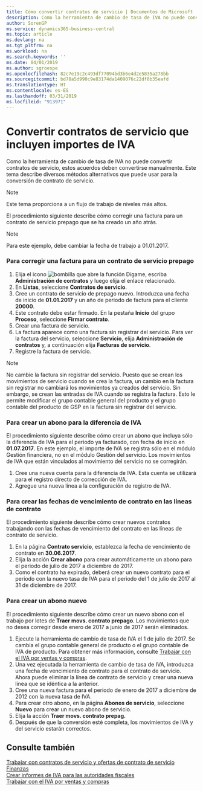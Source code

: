 ```yaml
---
title: Cómo convertir contratos de servicio | Documentos de Microsoft
description: Como la herramienta de cambio de tasa de IVA no puede convertir contratos de servicio, estos acuerdos deben convertirse manualmente. Este tema describe diversos métodos alternativos que puede usar para la conversión de contrato de servicio.
author: SorenGP
ms.service: dynamics365-business-central
ms.topic: article
ms.devlang: na
ms.tgt_pltfrm: na
ms.workload: na
ms.search.keywords: ''
ms.date: 04/01/2019
ms.author: sgroespe
ms.openlocfilehash: 82c7e19c2c493df77094bd3b6e4d2e5835a278bb
ms.sourcegitcommit: bd78a5d990c9e83174da1409076c22df8b35eafd
ms.translationtype: HT
ms.contentlocale: es-ES
ms.lasthandoff: 03/31/2019
ms.locfileid: "913971"
---
```

# <a name="convert-service-contracts-that-include-vat-amounts"></a>Convertir contratos de servicio que incluyen importes de IVA
Como la herramienta de cambio de tasa de IVA no puede convertir contratos de servicio, estos acuerdos deben convertirse manualmente. Este tema describe diversos métodos alternativos que puede usar para la conversión de contrato de servicio.  

> [!NOTE]  
>  Este tema proporciona a un flujo de trabajo de niveles más altos.  

 El procedimiento siguiente describe cómo corregir una factura para un contrato de servicio prepago que se ha creado un año atrás.  

> [!NOTE]  
>  Para este ejemplo, debe cambiar la fecha de trabajo a 01.01.2017.  

### <a name="to-correct-an-invoice-for-a-prepaid-service-contract"></a>Para corregir una factura para un contrato de servicio prepago  
1. Elija el icono ![bombilla que abre la función Dígame](media/ui-search/search_small.png "Dígame que desea hacer"), escriba **Administración de contratos** y luego elija el enlace relacionado.  
2. En **Listas**, seleccione **Contratos de servicio**.  
3. Cree un contrato de servicio de prepago nuevo. Introduzca una fecha de inicio de **01.01.2017** y un año de periodo de factura para el cliente **20000**.  
4. Este contrato debe estar firmado. En la pestaña **Inicio** del grupo **Proceso**, seleccione **Firmar contrato**.  
5. Crear una factura de servicio.
6. La factura aparece como una factura sin registrar del servicio. Para ver la factura del servicio, seleccione **Servicio**, elija **Administración de contratos** y, a continuación elija **Facturas de servicio**.  
7. Registre la factura de servicio.  

> [!NOTE]  
>  No cambie la factura sin registrar del servicio. Puesto que se crean los movimientos de servicio cuando se crea la factura, un cambio en la factura sin registrar no cambiará los movimientos ya creados del servicio. Sin embargo, se crean las entradas de IVA cuando se registra la factura. Esto le permite modificar el grupo contable general del producto y el grupo contable del producto de GSP en la factura sin registrar del servicio.  

### <a name="to-create-a-credit-memo-for-vat-difference"></a>Para crear un abono para la diferencia de IVA  
El procedimiento siguiente describe cómo crear un abono que incluya sólo la diferencia de IVA para el periodo ya facturado, con fecha de inicio en **01.07.2017**. En este ejemplo, el importe de IVA se registra sólo en el módulo Gestión financiera, no en el módulo Gestión del servicio. Los movimientos de IVA que están vinculados al movimiento del servicio no se corregirán.  

1. Cree una nueva cuenta para la diferencia de IVA. Esta cuenta se utilizará para el registro directo de corrección de IVA.  
2. Agregue una nueva línea a la configuración de registro de IVA.  

### <a name="to-create-contract-expiration-dates-in-contract-lines"></a>Para crear las fechas de vencimiento de contrato en las líneas de contrato  
El procedimiento siguiente describe cómo crear nuevos contratos trabajando con las fechas de vencimiento del contrato en las líneas de contrato de servicio.  

1. En la página **Contrato servicio**, establezca la fecha de vencimiento de contrato en **30.06.2017**.  
2. Elija la acción **Crear abono** para crear automáticamente un abono para el periodo de julio de 2017 a diciembre de 2017.  
3. Como el contrato ha expirado, deberá crear un nuevo contrato para el periodo con la nuevo tasa de IVA para el periodo del 1 de julio de 2017 al 31 de diciembre de 2017.  

### <a name="to-create-a-new-credit-memo"></a>Para crear un abono nuevo  
El procedimiento siguiente describe cómo crear un nuevo abono con el trabajo por lotes de **Traer movs. contrato prepago**. Los movimientos que no desea corregir desde enero de 2017 a junio de 2017 serán eliminados.  

1. Ejecute la herramienta de cambio de tasa de IVA el 1 de julio de 2017. Se cambia el grupo contable general de producto o el grupo contable de IVA de producto. Para obtener más información, consulte [Trabajar con el IVA por ventas y compras](finance-work-with-vat.md).  
2. Una vez ejecutada la herramienta de cambio de tasa de IVA, introduzca una fecha de vencimiento de contrato para el contrato de servicio. Ahora puede eliminar la línea de contrato de servicio y crear una nueva línea que se idéntica a la anterior.  
3. Cree una nueva factura para el periodo de enero de 2017 a diciembre de 2012 con la nueva tasa de IVA.  
4. Para crear otro abono, en la página **Abonos de servicio**, seleccione **Nuevo** para crear un nuevo abono de servicio.  
5. Elija la acción **Traer movs. contrato prepag.**  
6. Después de que la conversión esté completa, los movimientos de IVA y del servicio estarán correctos.  

## <a name="see-also"></a>Consulte también  
[Trabajar con contratos de servicio y ofertas de contrato de servicio](service-how-to-create-service-contracts-and-service-contract-quotes.md)  
[Finanzas](finance.md)  
[Crear informes de IVA para las autoridades fiscales](finance-how-report-vat.md)  
[Trabajar con el IVA por ventas y compras](finance-work-with-vat.md)  
